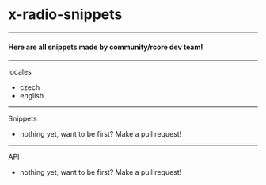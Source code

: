 # x-radio-snippets
---

#### Here are all snippets made by community/rcore dev team!

---

locales
- czech
- english

---

Snippets 
- nothing yet, want to be first? Make a pull request!

---

API
- nothing yet, want to be first? Make a pull request!